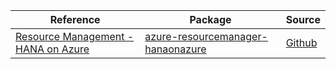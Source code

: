 | Reference | Package | Source |
|---|---|---|
|[Resource Management - HANA on Azure](resourcemanager-hanaonazure-readme.md)|[azure-resourcemanager-hanaonazure](https://repo1.maven.org/maven2/com/azure/resourcemanager/azure-resourcemanager-hanaonazure)|[Github](https://github.com/Azure/azure-sdk-for-java)|

